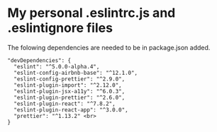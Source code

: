 # My personal .eslintrc.js and .eslintignore files

The folowing dependencies are needed to be in package.json added.

```
"devDependencies": {
  "eslint": "^5.0.0-alpha.4",
  "eslint-config-airbnb-base": "^12.1.0",
  "eslint-config-prettier": "^2.9.0",
  "eslint-plugin-import": "^2.12.0",
  "eslint-plugin-jsx-a11y": "^6.0.3",
  "eslint-plugin-prettier": "^2.6.0",
  "eslint-plugin-react": "^7.8.2",
  "eslint-plugin-react-app": "^3.0.0",
  "prettier": "^1.13.2" <br>
}
```